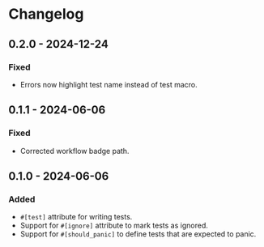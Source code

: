 # Changelog

## 0.2.0 - 2024-12-24
### Fixed
- Errors now highlight test name instead of test macro.

## 0.1.1 - 2024-06-06
### Fixed
- Corrected workflow badge path.

## 0.1.0 - 2024-06-06
### Added
- `#[test]` attribute for writing tests.
- Support for `#[ignore]` attribute to mark tests as ignored.
- Support for `#[should_panic]` to define tests that are expected to panic.
